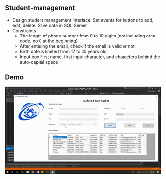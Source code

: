 ## Student-management
- Design student management interface. Set events for buttons to add, edit, delete. Save data in SQL Server
- Constraints
	+ The length of phone number from 9 to 10 digits (not including area code, no 0 at the beginning)
	+ After entering the email, check if the email is valid or not
	+ Birth date is limited from 17 to 35 years old
	+ Input box First name, first input character, and characters behind the auto-capital space


## Demo
<p align="center">
  <img src="https://github.com/Liinhleo/Student-management/blob/master/Student%20Management.gif" />
</p>
